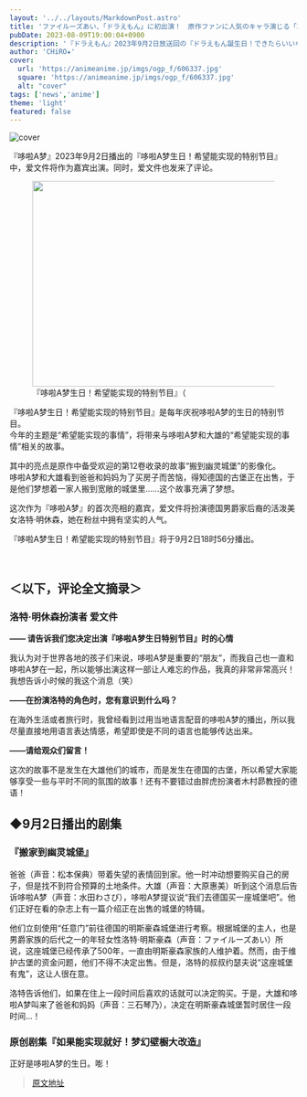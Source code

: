 ```yaml
---
layout: '../../layouts/MarkdownPost.astro'
title: 'ファイルーズあい、「ドラえもん」に初出演！　原作ファンに人気のキャラ演じる「木村昴さん直伝のドイツ語もお見逃しなく！」'
pubDate: 2023-08-09T19:00:04+0900
description: '『ドラえもん』2023年9月2日放送回の『ドラえもん誕生日！できたらいいなスペシャル』に、ファイルーズあいがゲスト出演決定。あわせて、ファイルーズからコメントも到着した。'
author: 'CHiRO★'
cover:
  url: 'https://animeanime.jp/imgs/ogp_f/606337.jpg'
  square: 'https://animeanime.jp/imgs/ogp_f/606337.jpg'
  alt: "cover"
tags: ['news','anime']
theme: 'light'
featured: false
---
```


![cover](https://animeanime.jp/imgs/ogp_f/606337.jpg)

<p>『哆啦A梦』2023年9月2日播出的『哆啦A梦生日！希望能实现的特别节目』中，爱文件将作为嘉宾出演。同时，爱文件也发来了评论。</p><figure class="ctms-editor-image"><img src="https://animeanime.jp/imgs/zoom/606338.jpg" class="inline-article-image" width="640" height="360"><figcaption>『哆啦A梦生日！希望能实现的特别节目』（</figcaption></figure><p>『哆啦A梦生日！希望能实现的特别节目』是每年庆祝哆啦A梦的生日的特别节目。<br>今年的主题是“希望能实现的事情”，将带来与哆啦A梦和大雄的“希望能实现的事情”相关的故事。</p><p>其中的亮点是原作中备受欢迎的第12卷收录的故事“搬到幽灵城堡”的影像化。<br>哆啦A梦和大雄看到爸爸和妈妈为了买房子而苦恼，得知德国的古堡正在出售，于是他们梦想着一家人搬到宽敞的城堡里……这个故事充满了梦想。</p><p>这次作为『哆啦A梦』的首次亮相的嘉宾，爱文件将扮演德国男爵家后裔的活泼美女洛特·明休森，她在粉丝中拥有坚实的人气。</p><p>『哆啦A梦生日！希望能实现的特别节目』将于9月2日18时56分播出。</p><br><h2>＜以下，评论全文摘录＞</h2><h3>洛特·明休森扮演者 爱文件</h3><p><b>―― 请告诉我们您决定出演『哆啦A梦生日特别节目』时的心情</b></p><p>我认为对于世界各地的孩子们来说，哆啦A梦是重要的“朋友”，而我自己也一直和哆啦A梦在一起，所以能够出演这样一部让人难忘的作品，我真的非常非常高兴！我想告诉小时候的我这个消息（笑）</p><p><b>――在扮演洛特的角色时，您有意识到什么吗？</b></p><p>在海外生活或者旅行时，我曾经看到过用当地语言配音的哆啦A梦的播出，所以我尽量直接地用语言表达情感，希望即使是不同的语言也能够传达出来。</p><p><b>――请给观众们留言！</b></p><p>这次的故事不是发生在大雄他们的城市，而是发生在德国的古堡，所以希望大家能够享受一些与平时不同的氛围的故事！还有不要错过由胖虎扮演者木村昴教授的德语！</p>
</p><h2>◆9月2日播出的剧集<br></h2><h3><b>『搬家到幽灵城堡』</b><br></h3><p>爸爸（声音：松本保典）带着失望的表情回到家。他一时冲动想要购买自己的房子，但是找不到符合预算的土地条件。大雄（声音：大原惠美）听到这个消息后告诉哆啦A梦（声音：水田わさび），哆啦A梦提议说“我们去德国买一座城堡吧”。他们正好在看的杂志上有一篇介绍正在出售的城堡的特辑。</p><p>他们立刻使用“任意门”前往德国的明斯豪森城堡进行考察。根据城堡的主人，也是男爵家族的后代之一的年轻女性洛特·明斯豪森（声音：ファイルーズあい）所说，这座城堡已经传承了500年，一直由明斯豪森家族的人维护着。然而，由于维护古堡的资金问题，他们不得不决定出售。但是，洛特的叔叔约瑟夫说“这座城堡有鬼”，这让人很在意。</p><p>洛特告诉他们，如果在住上一段时间后喜欢的话就可以决定购买。于是，大雄和哆啦A梦叫来了爸爸和妈妈（声音：三石琴乃），决定在明斯豪森城堡暂时居住一段时间...！</p><h3><b>原创剧集『如果能实现就好！梦幻壁橱大改造』</b><br></h3><p>正好是哆啦A梦的生日。嘭！</p>

>[原文地址](https://animeanime.jp/article/2023/08/09/79190.html)  